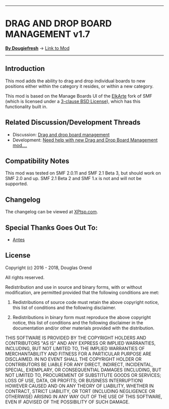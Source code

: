 --------

# DRAG AND DROP BOARD MANAGEMENT v1.7

[**By Dougiefresh**](http://www.simplemachines.org/community/index.php?action=profile;u=253913) -> [Link to Mod](http://custom.simplemachines.org/mods/index.php?mod=4083)

--------

## Introduction
This mod adds the ability to drag and drop individual boards to new positions either within the category it resides, or within a new category.  

This mod is based on the Manage Boards UI of the [ElkArte](http://www.elkarte.net) fork of SMF (which is licensed under a [3-clause BSD License](http://opensource.org/licenses/BSD-3-Clause)), which has this functionality built in.

## Related Discussion/Development Threads

- Discussion: [Drag and drop board management](http://www.simplemachines.org/community/index.php?topic=510051.0)
- Development: [Need help with new Drag and Drop Board Management mod....](http://www.simplemachines.org/community/index.php?topic=543486.0)

## Compatibility Notes
This mod was tested on SMF 2.0.11 and SMF 2.1 Beta 3, but should work on SMF 2.0 and up.  SMF 2.1 Beta 2 and SMF 1.x is not and will not be supported.

## Changelog
The changelog can be viewed at [XPtsp.com](http://www.xptsp.com/board/free-modifications/drag-and-drop-board-management/?tab=1).

## Special Thanks Goes Out To:

- [Antes](http://www.simplemachines.org/community/index.php?action=profile;u=183330)

## License
Copyright (c) 2016 - 2018, Douglas Orend

All rights reserved.

Redistribution and use in source and binary forms, with or without modification, are permitted provided that the following conditions are met:

1. Redistributions of source code must retain the above copyright notice, this list of conditions and the following disclaimer.

2. Redistributions in binary form must reproduce the above copyright notice, this list of conditions and the following disclaimer in the documentation and/or other materials provided with the distribution.

THIS SOFTWARE IS PROVIDED BY THE COPYRIGHT HOLDERS AND CONTRIBUTORS "AS IS" AND ANY EXPRESS OR IMPLIED WARRANTIES, INCLUDING, BUT NOT LIMITED TO, THE IMPLIED WARRANTIES OF MERCHANTABILITY AND FITNESS FOR A PARTICULAR PURPOSE ARE DISCLAIMED. IN NO EVENT SHALL THE COPYRIGHT HOLDER OR CONTRIBUTORS BE LIABLE FOR ANY DIRECT, INDIRECT, INCIDENTAL, SPECIAL, EXEMPLARY, OR CONSEQUENTIAL DAMAGES (INCLUDING, BUT NOT LIMITED TO, PROCUREMENT OF SUBSTITUTE GOODS OR SERVICES; LOSS OF USE, DATA, OR PROFITS; OR BUSINESS INTERRUPTION) HOWEVER CAUSED AND ON ANY THEORY OF LIABILITY, WHETHER IN CONTRACT, STRICT LIABILITY, OR TORT (INCLUDING NEGLIGENCE OR OTHERWISE) ARISING IN ANY WAY OUT OF THE USE OF THIS SOFTWARE, EVEN IF ADVISED OF THE POSSIBILITY OF SUCH DAMAGE.
